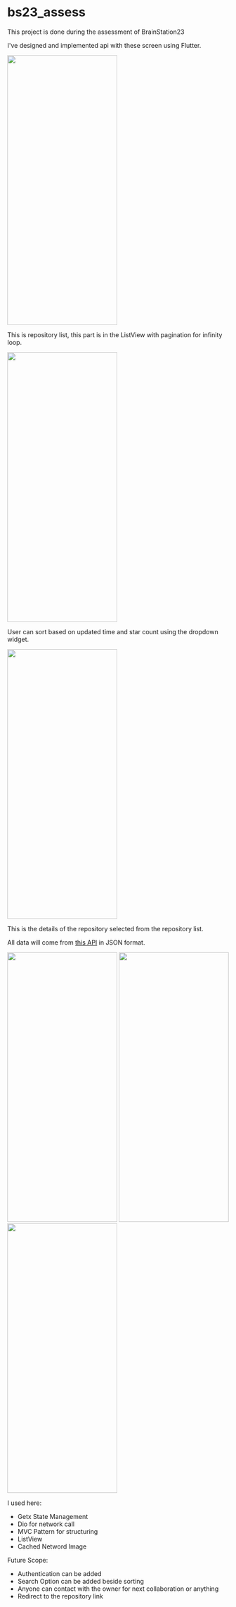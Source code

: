 # bs23_assess

This project is done during the assessment of BrainStation23

I've designed and implemented api with these screen using Flutter.

<img src="https://github.com/ashraful1003/BS23_Assess/assets/76874409/bf5f168a-fb48-47af-b4aa-c7521ba64f38" width="250" height="613" />

This is repository list, this part is in the ListView with pagination for infinity loop.

<img src="https://github.com/ashraful1003/BS23_Assess/assets/76874409/cf15909e-2718-4340-95b9-41f2f310358a" width="250" height="613" />

User can sort based on updated time and star count using the dropdown widget.

<img src="https://github.com/ashraful1003/BS23_Assess/assets/76874409/e87171cf-132d-44e4-9a1a-6504032beeaa" width="250" height="613" />

This is the details of the repository selected from the repository list.

All data will come from [this API](https://api.github.com/search/repositories?q=topic:flutter&per_page=2) in JSON format.

<img src="https://github.com/ashraful1003/BS23_Assess/assets/76874409/acbb2f8b-76d3-46bd-9b28-1eb67dda3422" width="250" height="613" />
<img src="https://github.com/ashraful1003/BS23_Assess/assets/76874409/ea802c93-dfa1-492a-a223-815b4a95a4ef" width="250" height="613" />
<img src="https://github.com/ashraful1003/BS23_Assess/assets/76874409/72b8fdab-748f-49ce-aa53-f9396a8a181d" width="250" height="613" />

I used here:
- Getx State Management
- Dio for network call
- MVC Pattern for structuring
- ListView
- Cached Netword Image

Future Scope:
- Authentication can be added
- Search Option can be added beside sorting
- Anyone can contact with the owner for next collaboration or anything
- Redirect to the repository link
